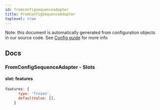 ```yaml
---
id: fromconfigsequenceadapter
title: FromConfigSequenceAdapter
toplevel: true
---
```


Note: this document is automatically generated from configuration objects in
our source code. See [Config guide](/docs/config_guide) for more info

## Docs

### FromConfigSequenceAdapter - Slots

#### slot: features

```js
features: {
      type: 'frozen',
      defaultValue: [],
    }
```
